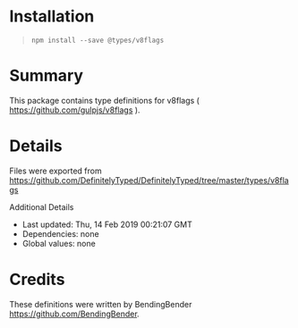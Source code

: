 # Installation
> `npm install --save @types/v8flags`

# Summary
This package contains type definitions for v8flags ( https://github.com/gulpjs/v8flags ).

# Details
Files were exported from https://github.com/DefinitelyTyped/DefinitelyTyped/tree/master/types/v8flags

Additional Details
 * Last updated: Thu, 14 Feb 2019 00:21:07 GMT
 * Dependencies: none
 * Global values: none

# Credits
These definitions were written by BendingBender <https://github.com/BendingBender>.

